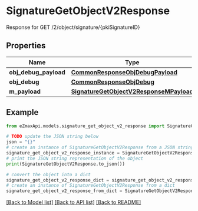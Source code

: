 # SignatureGetObjectV2Response

Response for GET /2/object/signature/{pkiSignatureID}

## Properties

Name | Type | Description | Notes
------------ | ------------- | ------------- | -------------
**obj_debug_payload** | [**CommonResponseObjDebugPayload**](CommonResponseObjDebugPayload.md) |  | 
**obj_debug** | [**CommonResponseObjDebug**](CommonResponseObjDebug.md) |  | [optional] 
**m_payload** | [**SignatureGetObjectV2ResponseMPayload**](SignatureGetObjectV2ResponseMPayload.md) |  | 

## Example

```python
from eZmaxApi.models.signature_get_object_v2_response import SignatureGetObjectV2Response

# TODO update the JSON string below
json = "{}"
# create an instance of SignatureGetObjectV2Response from a JSON string
signature_get_object_v2_response_instance = SignatureGetObjectV2Response.from_json(json)
# print the JSON string representation of the object
print(SignatureGetObjectV2Response.to_json())

# convert the object into a dict
signature_get_object_v2_response_dict = signature_get_object_v2_response_instance.to_dict()
# create an instance of SignatureGetObjectV2Response from a dict
signature_get_object_v2_response_from_dict = SignatureGetObjectV2Response.from_dict(signature_get_object_v2_response_dict)
```
[[Back to Model list]](../README.md#documentation-for-models) [[Back to API list]](../README.md#documentation-for-api-endpoints) [[Back to README]](../README.md)


